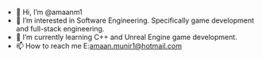 - 👋 Hi, I’m @amaanm1
- 👀 I’m interested in Software Engineering. Specifically game development and full-stack engineering.
- 🌱 I’m currently learning C++ and Unreal Engine game development.
- 📫 How to reach me E:amaan.munir1@hotmail.com

